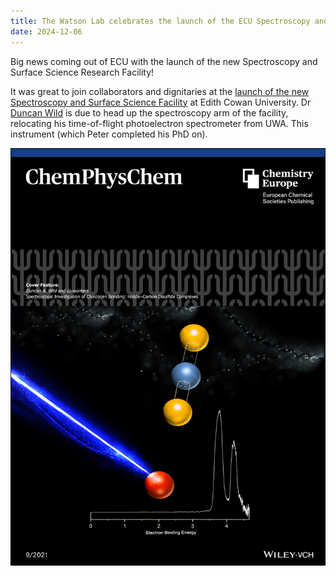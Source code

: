 ```yaml
---
title: The Watson Lab celebrates the launch of the ECU Spectroscopy and Surface Science Research Facility
date: 2024-12-06
---
```


Big news coming out of ECU with the launch of the new Spectroscopy and Surface Science Research Facility!

<!--More-->

It was great to join collaborators and dignitaries at the
[launch of the new Spectroscopy and Surface Science Facility](https://www.ecu.edu.au/newsroom/articles/campus-and-community/ecu-launches-spectroscopy-and-surface-science-research-facility) at Edith Cowan University. Dr [Duncan Wild](https://watsonlaserlab.com/author/duncan-a.-wild/) is due to head up the spectroscopy arm of the facility, relocating his time-of-flight photoelectron spectrometer from UWA. This instrument (which Peter completed his PhD on).

<img style="float: right;" src="cs2_cover.jpg">